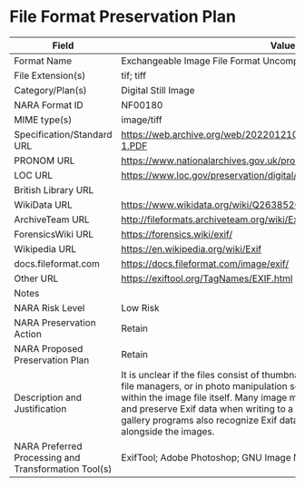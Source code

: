 # File Format Preservation Plan
  | Field | Value |
  | ----------- | ----------- |
  | Format Name | Exchangeable Image File Format Uncompressed 2.1 | 
| File Extension(s) | tif; tiff | 
| Category/Plan(s) | Digital Still Image | 
| NARA Format ID | NF00180 | 
| MIME type(s) | image/tiff | 
| Specification/Standard URL | <https://web.archive.org/web/20220121014113/http://www.exif.org/Exif2-1.PDF> | 
| PRONOM URL | <https://www.nationalarchives.gov.uk/pronom/x-fmt/388> | 
| LOC URL | <https://www.loc.gov/preservation/digital/formats/fdd/fdd000145.shtml> | 
| British Library URL |  | 
| WikiData URL | <https://www.wikidata.org/wiki/Q26385205> | 
| ArchiveTeam URL | <http://fileformats.archiveteam.org/wiki/Exif> | 
| ForensicsWiki URL | <https://forensics.wiki/exif/> | 
| Wikipedia URL | <https://en.wikipedia.org/wiki/Exif> | 
| docs.fileformat.com | <https://docs.fileformat.com/image/exif/> | 
| Other URL | <https://exiftool.org/TagNames/EXIF.html> | 
| Notes |  | 
| NARA Risk Level | Low Risk | 
| NARA Preservation Action | Retain | 
| NARA Proposed Preservation Plan | Retain | 
| Description and Justification | It is unclear if the files consist of thumbnails for previewing the picture in file managers, or in photo manipulation software. Exif data are embedded within the image file itself. Many image manipulation programs recognize and preserve Exif data when writing to a modified image. Many image gallery programs also recognize Exif data and optionally display it alongside the images. | 
| NARA Preferred Processing and Transformation Tool(s) | ExifTool; Adobe Photoshop; GNU Image Manipulation Program | 
